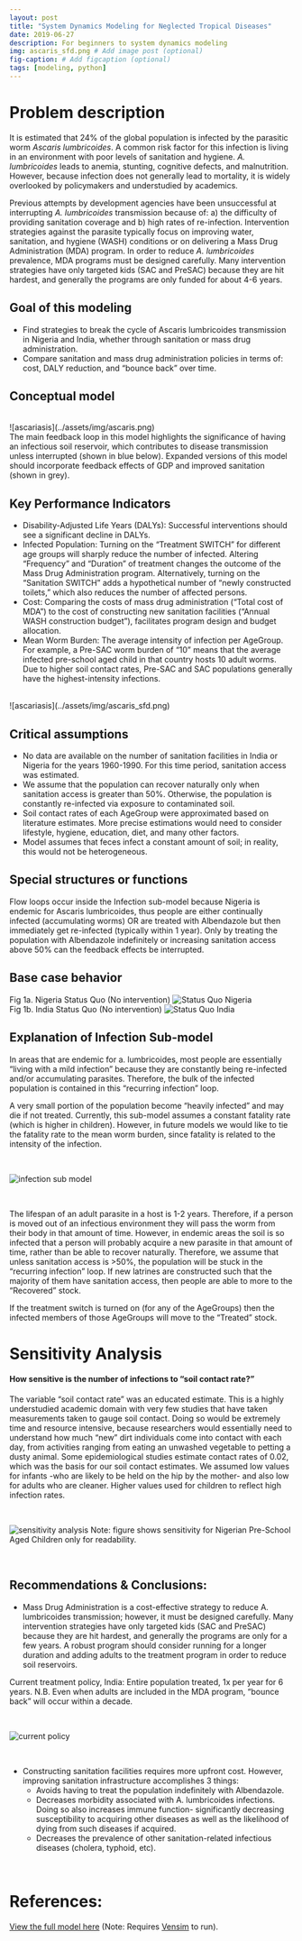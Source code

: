 ```yaml
---
layout: post
title: "System Dynamics Modeling for Neglected Tropical Diseases"
date: 2019-06-27
description: For beginners to system dynamics modeling
img: ascaris_sfd.png # Add image post (optional)
fig-caption: # Add figcaption (optional)
tags: [modeling, python]
---
```


# Problem description
It is estimated that 24% of the global population is infected by the parasitic worm *Ascaris lumbricoides*. A common risk factor for this infection is living in an environment with poor levels of sanitation and hygiene. *A. lumbricoides* leads to anemia, stunting, cognitive defects, and malnutrition. However, because infection does not generally lead to mortality, it is widely overlooked by policymakers and understudied by academics.

Previous attempts by development agencies have been unsuccessful at interrupting *A. lumbricoides* transmission because of: a) the difficulty of providing sanitation coverage and b) high rates of re-infection. Intervention strategies against the parasite typically focus on improving water, sanitation, and hygiene (WASH) conditions or on delivering a Mass Drug Administration (MDA) program. In order to reduce *A. lumbricoides* prevalence, MDA programs must be designed carefully. Many intervention strategies have only targeted kids (SAC and PreSAC) because they are hit hardest, and generally the programs are only funded for about 4-6 years.

## Goal of this modeling
* Find strategies to break the cycle of Ascaris lumbricoides transmission in Nigeria and India, whether through sanitation or mass drug administration.
* Compare sanitation and mass drug administration policies in terms of: cost, DALY reduction, and “bounce back” over time.

## Conceptual model
<br>
![ascariasis](../assets/img/ascaris.png)
<br>
The main feedback loop in this model highlights the significance of having an infectious soil reservoir, which contributes to disease transmission unless interrupted (shown in blue below). Expanded versions of this model should incorporate feedback effects of GDP and improved sanitation (shown in grey).


## Key Performance Indicators
* Disability-Adjusted Life Years (DALYs): Successful interventions should see a significant decline in DALYs.
* Infected Population: Turning on the “Treatment SWITCH” for different age groups will sharply reduce the number of infected. Altering “Frequency” and “Duration” of treatment changes the outcome of the Mass Drug Administration program. Alternatively, turning on the “Sanitation SWITCH” adds a hypothetical number of “newly constructed toilets,” which also reduces the number of affected persons.
* Cost: Comparing the costs of mass drug administration (“Total cost of MDA”) to the cost of constructing new sanitation facilities (“Annual WASH construction budget”), facilitates program design and budget allocation.
* Mean Worm Burden: The average intensity of infection per AgeGroup. For example, a Pre-SAC worm burden of “10” means that the average infected pre-school aged child in that country hosts 10 adult worms. Due to higher soil contact rates, Pre-SAC and SAC populations generally have the highest-intensity infections.

<br>
![ascariasis](../assets/img/ascaris_sfd.png)


## Critical assumptions
* No data are available on the number of sanitation facilities in India or Nigeria for the years 1960-1990. For this time period, sanitation access was estimated.  
* We assume that the population can recover naturally only when sanitation access is greater than 50%. Otherwise, the population is constantly re-infected via exposure to contaminated soil.
* Soil contact rates of each AgeGroup were approximated based on literature estimates. More precise estimations would need to consider lifestyle, hygiene, education, diet, and many other factors.
* Model assumes that feces infect a constant amount of soil; in reality, this would not be heterogeneous.

## Special structures or functions
Flow loops occur inside the Infection sub-model because Nigeria is endemic for Ascaris lumbricoides, thus people are either continually infected (accumulating worms) OR are treated with Albendazole but then immediately get re-infected (typically within 1 year). Only by treating the population with Albendazole indefinitely or increasing sanitation access above 50% can the feedback effects be interrupted.

## Base case behavior
Fig 1a. Nigeria Status Quo (No intervention)
![Status Quo Nigeria](../assets/img/ascaris_nigeria_base.png)
<br>
Fig 1b. India Status Quo (No intervention)
![Status Quo India](../assets/img/ascaris_india_base.png)

## Explanation of Infection Sub-model
In areas that are endemic for a. lumbricoides, most people are essentially “living with a mild infection” because they are constantly being re-infected and/or accumulating parasites. Therefore, the bulk of the infected population is contained in this “recurring infection” loop.

A very small portion of the population become “heavily infected” and may die if not treated. Currently, this sub-model assumes a constant fatality rate (which is higher in children). However, in future models we would like to tie the fatality rate to the mean worm burden, since fatality is related to the intensity of the infection.

<br>

![infection sub model](../assets/img/ascaris_inf_sub.png)

<br>

The lifespan of an adult parasite in a host is 1-2 years. Therefore, if a person is moved out of an infectious environment they will pass the worm from their body in that amount of time. However, in endemic areas the soil is so infected that a person will probably acquire a new parasite in that amount of time, rather than be able to recover naturally. Therefore, we assume that unless sanitation access is >50%, the population will be stuck in the “recurring infection” loop. If new latrines are constructed such that the majority of them have sanitation access, then people are able to more to the “Recovered” stock.

If the treatment switch is turned on (for any of the AgeGroups) then the infected members of those AgeGroups will move to the “Treated” stock.


# Sensitivity Analysis
#### How sensitive is the number of infections to “soil contact rate?”
The variable “soil contact rate” was an educated estimate. This is a highly understudied academic domain with very few studies that have taken measurements taken to gauge soil contact. Doing so would be extremely time and resource intensive, because researchers would essentially need to understand how much “new” dirt individuals come into contact with each day, from activities ranging from eating an unwashed vegetable to petting a dusty animal. Some epidemiological studies estimate contact rates of 0.02, which was the basis for our soil contact estimates. We assumed low values for infants -who are likely to be held on the hip by the mother- and also low for adults who are cleaner. Higher values used for children to reflect high infection rates.

<br>

![sensitivity analysis](../assets/img/ascaris_SA.jpg)
Note: figure shows sensitivity for Nigerian Pre-School Aged Children only for readability.

<br>

## Recommendations & Conclusions:
* Mass Drug Administration is a cost-effective strategy to reduce A. lumbricoides transmission; however, it must be designed carefully. Many intervention strategies have only targeted kids (SAC and PreSAC) because they are hit hardest, and generally the programs are only for a few years. A robust program should consider running for a longer duration and adding adults to the treatment program in order to reduce soil reservoirs.

Current treatment policy, India: Entire population treated, 1x per year for 6 years. N.B. Even when adults are included in the MDA program, “bounce back” will occur within a decade.

<br>

![current policy](../assets/img/ascaris_bounce_back.png)

<br>

* Constructing sanitation facilities requires more upfront cost. However, improving sanitation infrastructure accomplishes 3 things:
  * Avoids having to treat the population indefinitely with Albendazole.
  * Decreases morbidity associated with A. lumbricoides infections. Doing so also increases immune function- significantly decreasing susceptibility to acquiring other diseases as well as the likelihood of dying from such diseases if acquired.
  * Decreases the prevalence of other sanitation-related infectious diseases (cholera, typhoid, etc).  


<br>

# References:
[View the full model here](https://github.com/shannongross/code_support/tree/master/vensim_population_model)
(Note: Requires [Vensim](https://vensim.com/vensim-software/) to run).
